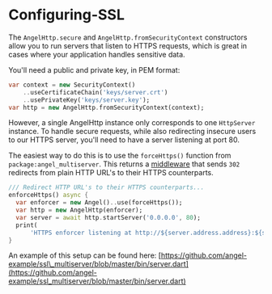 # Configuring-SSL

The `AngelHttp.secure` and `AngelHttp.fromSecurityContext` constructors allow you to run servers that listen to HTTPS requests, which is great in cases where your application handles sensitive data.

You'll need a public and private key, in PEM format:

```dart
var context = new SecurityContext()
    ..useCertificateChain('keys/server.crt')
    ..usePrivateKey('keys/server.key');
var http = new AngelHttp.fromSecurityContext(context);
```

However, a single AngelHttp instance only corresponds to one `HttpServer` instance. To handle secure requests, while also redirecting insecure users to our HTTPS server, you'll need to have a server listening at port 80.

The easiest way to do this is to use the `forceHttps()` function from `package:angel_multiserver`. This returns a [middleware](https://github.com/angel-dart/angel/wiki/Middleware) that sends `302` redirects from plain HTTP URL's to their HTTPS counterparts.

```dart
/// Redirect HTTP URL's to their HTTPS counterparts...
enforceHttps() async {
  var enforcer = new Angel()..use(forceHttps());
  var http = new AngelHttp(enforcer);
  var server = await http.startServer('0.0.0.0', 80);
  print(
      'HTTPS enforcer listening at http://${server.address.address}:${server.port}');
}
```

An example of this setup can be found here: [https://github.com/angel-example/ssl\_multiserver/blob/master/bin/server.dart](https://github.com/angel-example/ssl_multiserver/blob/master/bin/server.dart)

